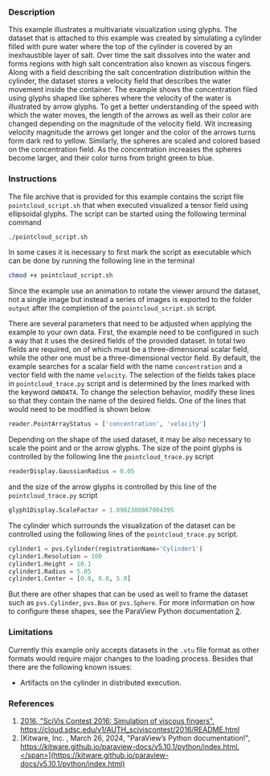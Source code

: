 ### Description ###
This example illustrates a multivariate visualization using glyphs.
The dataset that is attached to this example was created by simulating a cylinder filled with pure water where the top of the cylinder is covered by an inexhaustible layer of salt.
Over time the salt dissolves into the water and forms regions with high salt concentration also known as viscous fingers.
Along with a field describing the salt concentration distribution within the cylinder, the dataset stores a velocity field that describes the water movement inside the container.
The example shows the concentration filed using glyphs shaped like spheres where the velocity of the water is illustrated by arrow glyphs.
To get a better understanding of the speed with which the water moves, the length of the arrows as well as their color are changed depending on the magnitude of the velocity field.
Wit increasing velocity magnitude the arrows get longer and the color of the arrows turns form dark red to yellow.
Similarly, the spheres are scaled and colored based on the concentration field.
As the concentration increases the spheres become larger, and their color turns from bright green to blue.

### Instructions ###
The file archive that is provided for this example contains the script file `pointcloud_script.sh` that when executed visualized a tensor field using ellipsoidal glyphs.
The script can be started using the following terminal command
```bash
./pointcloud_script.sh
```
In some cases it is necessary to first mark the script as executable which can be done by running the following line in the terminal
```bash
chmod +x pointcloud_script.sh
```
Since the example use an animation to rotate the viewer around the dataset, not a single image but instead a series of images is exported to the folder `output` after the completion of the `pointcloud_script.sh` script.

There are several parameters that need to be adjusted when applying the example to your own data.
First, the example need to be configured in such a way that it uses the desired fields of the provided dataset.
In total two fields are required, on of which must be a three-dimensional scalar field, while the other one must be a three-dimensional vector field.
By default, the example searches for a scalar field with the name `concentration` and a vector field with the name `velocity`.
The selection of the fields takes place in `pointcloud_trace.py` script and is determined by the lines marked with the keyword `OWNDATA`.
To change the selection behavior, modify these lines so that they contain the name of the desired fields.
One of the lines that would need to be modified is shown below.
```python
reader.PointArrayStatus = ['concentration', 'velocity']
```
Depending on the shape of the used dataset, it may be also necessary to scale the point and or the arrow glyphs.
The size of the point glyphs is controlled by the following line the `pointcloud_trace.py` script
```python
readerDisplay.GaussianRadius = 0.05
```
and the size of the arrow glyphs is controlled by this line of the `pointcloud_trace.py` script
```python
glyph1Display.ScaleFactor = 1.0982380867004395
```

The cylinder which surrounds the visualization of the dataset can be controlled using the following lines of the `pointcloud_trace.py` script.
```python
cylinder1 = pvs.Cylinder(registrationName='Cylinder1')
cylinder1.Resolution = 100
cylinder1.Height = 10.1
cylinder1.Radius = 5.05
cylinder1.Center = [0.0, 0.0, 5.0]
```
But there are other shapes that can be used as well to frame the dataset such as `pvs.Cylinder`, `pvs.Box` or `pvs.Sphere`.
For more information on how to configure these shapes, see the ParaView Python documentation [2](#reference_python_api).

### Limitations ###
Currently this example only accepts datasets in the `.vtu` file format as other formats would require major changes to the loading process.
Besides that there are the following known issues:
- Artifacts on the cylinder in distributed execution.

### References ###
1. [<span id="reference_dataset">2016, "SciVis Contest 2016: Simulation of viscous fingers", https://cloud.sdsc.edu/v1/AUTH_sciviscontest/2016/README.html</span>](https://cloud.sdsc.edu/v1/AUTH_sciviscontest/2016/README.html)
2. [<span id="reference_python_api">Kitware, Inc. , March 26, 2024, "ParaView’s Python documentation!", https://kitware.github.io/paraview-docs/v5.10.1/python/index.html.</span>](https://kitware.github.io/paraview-docs/v5.10.1/python/index.html)